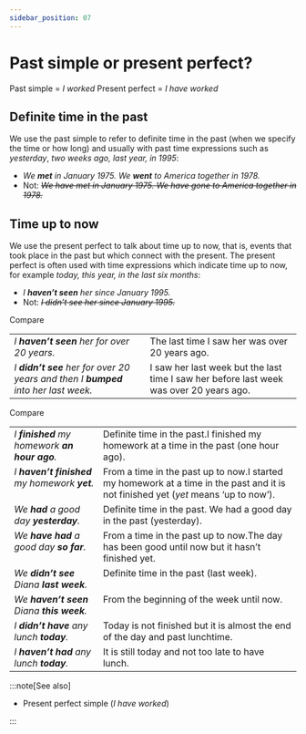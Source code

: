 ```yaml
---
sidebar_position: 07
---
```


# Past simple or present perfect?

Past simple = *I worked* Present perfect = *I have worked*

## Definite time in the past

We use the past simple to refer to definite time in the past (when we specify the time or how long) and usually with past time expressions such as *yesterday*, *two weeks ago, last year, in 1995*:

- *We **met** in January 1975. We **went** to America together in 1978.*
- Not: *~~We have met in January 1975. We have gone to America together in 1978.~~*

## Time up to now

We use the present perfect to talk about time up to now, that is, events that took place in the past but which connect with the present. The present perfect is often used with time expressions which indicate time up to now, for example *today, this year, in the last six months*:

- *I **haven’t seen** her since January 1995.*
- Not: *~~I didn’t see her since January 1995.~~*

Compare

<table><tbody><tr valign="top"><td><i>I </i><b><i>haven’t seen</i></b><i> her for over 20 years.</i></td><td>The last time I saw her was over 20 years ago.</td></tr><tr valign="top"><td><i>I </i><b><i>didn’t see</i></b><i> her for over 20 years and then I </i><b><i>bumped</i></b><i> into her last week.</i></td><td>I saw her last week but the last time I saw her before last week was over 20 years ago.</td></tr></tbody></table>

Compare

<table><tbody><tr valign="top"><td><i>I </i><b><i>finished</i></b><i> my homework </i><b><i>an hour ago</i></b><i>.</i></td><td>Definite time in the past.I finished my homework at a time in the past (one hour ago).</td></tr><tr valign="top"><td><i>I </i><b><i>haven’t finished</i></b><i> my homework </i><b><i>yet</i></b><i>.</i></td><td>From a time in the past up to now.I started my homework at a time in the past and it is not finished yet (<i>yet</i> means ‘up to now’).</td></tr><tr valign="top"><td><i>We </i><b><i>had</i></b><i> a good day </i><b><i>yesterday</i></b><i>.</i></td><td>Definite time in the past. We had a good day in the past (yesterday).</td></tr><tr valign="top"><td><i>We </i><b><i>have had</i></b><i> a good day </i><b><i>so far</i></b><i>.</i></td><td>From a time in the past up to now.The day has been good until now but it hasn’t finished yet.</td></tr><tr valign="top"><td><i>We </i><b><i>didn’t see</i></b><i> Diana </i><b><i>last week</i></b><i>.</i></td><td>Definite time in the past (last week).</td></tr><tr valign="top"><td><i>We </i><b><i>haven’t seen</i></b><i> Diana </i><b><i>this week</i></b><i>.</i></td><td>From the beginning of the week until now.</td></tr><tr valign="top"><td><i>I </i><b><i>didn’t have</i></b><i> any lunch </i><b><i>today</i></b><i>.</i></td><td>Today is not finished but it is almost the end of the day and past lunchtime.</td></tr><tr valign="top"><td><i>I </i><b><i>haven’t had</i></b><i> any lunch </i><b><i>today</i></b><i>.</i></td><td>It is still today and not too late to have lunch.</td></tr></tbody></table>

:::note[See also]

- Present perfect simple (*I have worked*)

:::

